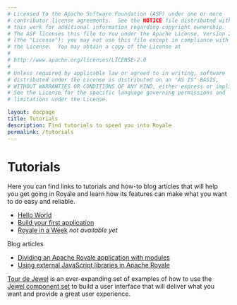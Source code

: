 ```yaml
---
# Licensed to the Apache Software Foundation (ASF) under one or more
# contributor license agreements.  See the NOTICE file distributed with
# this work for additional information regarding copyright ownership.
# The ASF licenses this file to You under the Apache License, Version 2.0
# (the "License"); you may not use this file except in compliance with
# the License.  You may obtain a copy of the License at
# 
# http://www.apache.org/licenses/LICENSE-2.0
# 
# Unless required by applicable law or agreed to in writing, software
# distributed under the License is distributed on an "AS IS" BASIS,
# WITHOUT WARRANTIES OR CONDITIONS OF ANY KIND, either express or implied.
# See the License for the specific language governing permissions and
# limitations under the License.

layout: docpage
title: Tutorials
description: Find tutorials to speed you into Royale
permalink: /tutorials
---
```

# Tutorials

Here you can find links to tutorials and how-to blog articles that will help you get going in Royale and learn how its features can make what you want to do easy and reliable.

  * [Hello World](get-started/hello-world)
  * [Build your first application](create-an-application)
  * [Royale in a Week](tutorials/royale-in-a-week) _not available yet_
  
Blog articles

  * <a href="https://royale.apache.org/dividing-an-apache-royale-application-with-modules/" target="_blank">Dividing an Apache Royale application with modules</a>
  * <a href="https://royale.apache.org/using-external-javascript-libraries-in-apache-royale/" target="_blank">Using external JavaScript libraries in Apache Royale</a>
  
<a href="https://https://royale.apache.org/tourdejewel/" target="_blank">Tour de Jewel</a> is an ever-expanding set of examples of how to use the [Jewel component set](component-sets/jewel) to build a user interface that will deliver what you want and provide a great user experience.
